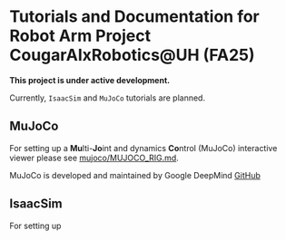 # Tutorials and Documentation for Robot Arm Project CougarAIxRobotics@UH (FA25)

**This project is under active development.**

Currently, `IsaacSim` and `MuJoCo` tutorials are planned.

## MuJoCo
For setting up a **Mu**lti-**Jo**int and dynamics **Co**ntrol (MuJoCo) interactive viewer please see [mujoco/MUJOCO_RIG.md](mujoco/MUJOCO_RIG.md).

MuJoCo is developed and maintained by Google DeepMind [GitHub](https://github.com/google-deepmind/mujoco)

## IsaacSim
For setting up 
